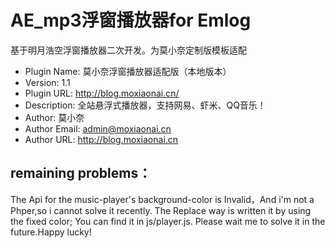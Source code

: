 # AE_mp3浮窗播放器for Emlog
  基于明月浩空浮窗播放器二次开发。为莫小奈定制版模板适配
 * Plugin Name: 莫小奈浮窗播放器适配版（本地版本）
 * Version: 1.1
 * Plugin URL: http://blog.moxiaonai.cn/
 * Description: 全站悬浮式播放器，支持网易、虾米、QQ音乐！
 * Author: 莫小奈
 * Author Email: admin@moxiaonai.cn
 * Author URL: http://blog.moxiaonai.cn

## remaining problems：  
 The Api for the music-player's background-color is Invalid，And i'm not a Phper,so i cannot solve it recently. The Replace way is written it by using the fixed color; You can find it in js/player.js.
Please wait me to solve it in the future.Happy lucky!
